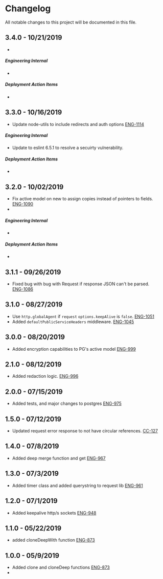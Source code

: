 # Changelog

All notable changes to this project will be documented in this file.


## 3.4.0 - 10/21/2019

-   

##### Engineering Internal

-   

##### Deployment Action Items

-   


## 3.3.0 - 10/16/2019

-   Update node-utils to include redirects and auth options  [ENG-1114](https://abedev.atlassian.net/browse/ENG-1114)

##### Engineering Internal

-   Update to eslint 6.5.1 to resolve a secuirty vulnerability.

##### Deployment Action Items

-   



## 3.2.0 - 10/02/2019

-   Fix active model on new to assign copies instead of pointers to fields. [ENG-1090](https://abedev.atlassian.net/browse/ENG-1090)
-   

##### Engineering Internal

-   

##### Deployment Action Items

-   

## 3.1.1 - 09/26/2019

-   Fixed bug with bug with Request if response JSON can't be parsed. [ENG-1086](https://abedev.atlassian.net/browse/ENG-1086)

## 3.1.0 - 08/27/2019

-   Use `http.globalAgent` if `request` `options.keepAlive` is `false`. [ENG-1051](https://abedev.atlassian.net/browse/ENG-1051)
-   Added `defaultPublicServiceHeaders` middleware. [ENG-1045](https://abedev.atlassian.net/browse/ENG-1045)

## 3.0.0 - 08/20/2019

-   Added encryption capabilities to PG's active model [ENG-999](https://abedev.atlassian.net/browse/ENG-999)

## 2.1.0 - 08/12/2019

-   Added redaction logic. [ENG-996](https://abedev.atlassian.net/browse/ENG-996)

## 2.0.0 - 07/15/2019

-   Added tests, and major changes to postgres [ENG-975](https://abedev.atlassian.net/browse/ENG-975)

## 1.5.0 - 07/12/2019

-   Updated request error response to not have circular references. [CC-127](https://abedev.atlassian.net/browse/CC-127)

## 1.4.0 - 07/8/2019

-   Added deep merge function and get [ENG-967](https://abedev.atlassian.net/browse/ENG-967)

## 1.3.0 - 07/3/2019

-   Added timer class and added querystring to request lib [ENG-961](https://abedev.atlassian.net/browse/ENG-961)

## 1.2.0 - 07/1/2019

-   Added keepalive http/s sockets [ENG-948](https://abedev.atlassian.net/browse/ENG-948)

## 1.1.0 - 05/22/2019

-   added cloneDeepWith function [ENG-873](https://abedev.atlassian.net/browse/ENG-873)

## 1.0.0 - 05/9/2019

-   Added clone and cloneDeep functions [ENG-873](https://abedev.atlassian.net/browse/ENG-873)
-
